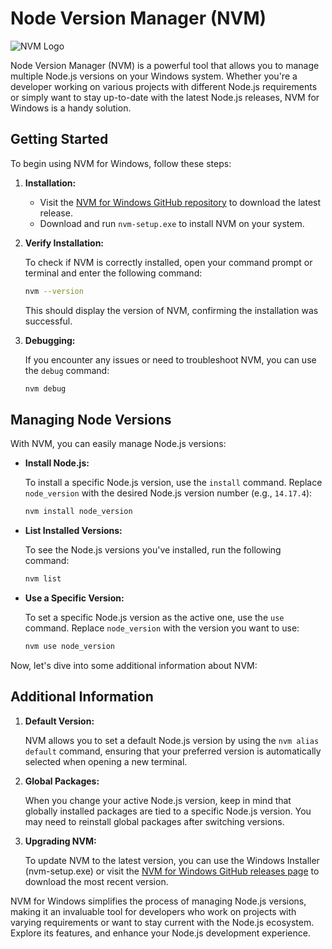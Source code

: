 # Node Version Manager (NVM)

![NVM Logo](https://github.com/coreybutler/nvm-windows/raw/master/app/nvm_logo.png)

Node Version Manager (NVM) is a powerful tool that allows you to manage multiple Node.js versions on your Windows system. Whether you're a developer working on various projects with different Node.js requirements or simply want to stay up-to-date with the latest Node.js releases, NVM for Windows is a handy solution.

## Getting Started

To begin using NVM for Windows, follow these steps:

1. **Installation:**

   - Visit the [NVM for Windows GitHub repository](https://github.com/coreybutler/nvm-windows) to download the latest release.
   - Download and run `nvm-setup.exe` to install NVM on your system.

2. **Verify Installation:**

   To check if NVM is correctly installed, open your command prompt or terminal and enter the following command:

   ```bash
   nvm --version
   ```

   This should display the version of NVM, confirming the installation was successful.

3. **Debugging:**

   If you encounter any issues or need to troubleshoot NVM, you can use the `debug` command:

   ```bash
   nvm debug
   ```

## Managing Node Versions

With NVM, you can easily manage Node.js versions:

- **Install Node.js:**

  To install a specific Node.js version, use the `install` command. Replace `node_version` with the desired Node.js version number (e.g., `14.17.4`):

  ```bash
  nvm install node_version
  ```

- **List Installed Versions:**

  To see the Node.js versions you've installed, run the following command:

  ```bash
  nvm list
  ```

- **Use a Specific Version:**

  To set a specific Node.js version as the active one, use the `use` command. Replace `node_version` with the version you want to use:

  ```bash
  nvm use node_version
  ```

Now, let's dive into some additional information about NVM:

## Additional Information

1. **Default Version:**

   NVM allows you to set a default Node.js version by using the `nvm alias default` command, ensuring that your preferred version is automatically selected when opening a new terminal.

2. **Global Packages:**

   When you change your active Node.js version, keep in mind that globally installed packages are tied to a specific Node.js version. You may need to reinstall global packages after switching versions.

3. **Upgrading NVM:**

   To update NVM to the latest version, you can use the Windows Installer (nvm-setup.exe) or visit the [NVM for Windows GitHub releases page](https://github.com/coreybutler/nvm-windows/releases) to download the most recent version.

NVM for Windows simplifies the process of managing Node.js versions, making it an invaluable tool for developers who work on projects with varying requirements or want to stay current with the Node.js ecosystem. Explore its features, and enhance your Node.js development experience.